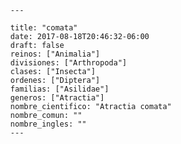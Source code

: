 
      ---

      title: "comata"
      date: 2017-08-18T20:46:32-06:00
      draft: false
      reinos: ["Animalia"]
      divisiones: ["Arthropoda"]
      clases: ["Insecta"]
      ordenes: ["Diptera"]
      familias: ["Asilidae"]
      generos: ["Atractia"]
      nombre_cientifico: "Atractia comata"
      nombre_comun: ""
      nombre_ingles: ""
      ---

      